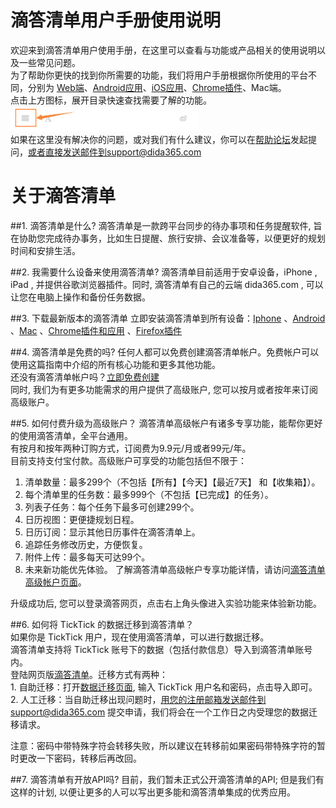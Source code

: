 # 滴答清单用户手册使用说明

欢迎来到滴答清单用户使用手册，在这里可以查看与功能或产品相关的使用说明以及一些常见问题。
<br >为了帮助你更快的找到你所需要的功能，我们将用户手册根据你所使用的平台不同，分别为 [Web端](ticktick_web_app/README.md)、[Android应用](android_app/README.md)、[iOS应用](ios_app/README.md)、[Chrome插件](chrome_extension_app/README.md)、Mac端。
<br >点击上方图标，展开目录快速查找需要了解的功能。
<br ><img src="images/image0001.png" title="设置账号和密码" width="300" />
<br >如果在这里没有解决你的问题，或对我们有什么建议，你可以在[帮助论坛](https://help.dida365.com/)发起提问，或者直接发送邮件到support@dida365.com

#  关于滴答清单
##1.  滴答清单是什么?
滴答清单是一款跨平台同步的待办事项和任务提醒软件, 旨在协助您完成待办事务，比如生日提醒、旅行安排、会议准备等，以便更好的规划时间和安排生活。

##2.  我需要什么设备来使用滴答清单?
滴答清单目前适用于安卓设备，iPhone , iPad ,  并提供谷歌浏览器插件。同时, 滴答清单有自己的云端 dida365.com , 可以让您在电脑上操作和备份任务数据。

##3. 下载最新版本的滴答清单
立即安装滴答清单到所有设备：[Iphone](https://itunes.apple.com/cn/app/di-da-qing-dan-dai-ban-shi/id626144601?mt=8)
、[Android](https://www.dida365.com/static/getApp/download?type=apk)
、[Mac](https://www.dida365.com/static/getApp/download?type=apk)
、[Chrome插件和应用](http://www.dida365.com/about/crxDownload)
、[Firefox插件](https://addons.mozilla.org/zh-CN/firefox/addon/%E6%BB%B4%E7%AD%94%E6%B8%85%E5%8D%95/)


##4.  滴答清单是免费的吗?
任何人都可以免费创建滴答清单帐户。免费帐户可以使用这篇指南中介绍的所有核心功能和更多其他功能。
<br >还没有滴答清单帐户吗？[立即免费创建](https://dida365.com/signup)
<br >同时, 我们为有更多功能需求的用户提供了高级账户, 您可以按月或者按年来订阅高级账户。

##5.  如何付费升级为高级账户？
滴答清单高级帐户有诸多专享功能，能帮你更好的使用滴答清单，全平台通用。
<br >有按月和按年两种订购方式，订阅费为9.9元/月或者99元/年。
<br >目前支持支付宝付款。高级账户可享受的功能包括但不限于：

1. 清单数量：最多299个（不包括【所有】【今天】【最近7天】 和【收集箱】）。
2. 每个清单里的任务数：最多999个（不包括【已完成】的任务）。
3. 列表子任务：每个任务下最多可创建299个。
4. 日历视图：更便捷规划日程。
5. 日历订阅：显示其他日历事件在滴答清单上。
6. 追踪任务修改历史，方便恢复。
7. 附件上传：最多每天可达99个。
8. 未来新功能优先体验。
了解滴答清单高级帐户专享功能详情，请访问[滴答清单高级帐户页面](https://www.dida365.com/about/upgrade)。

升级成功后, 您可以登录滴答网页，点击右上角头像进入实验功能来体验新功能。


##6.  如何将 TickTick 的数据迁移到滴答清单？
<br >如果你是 TickTick 用户，现在使用滴答清单，可以进行数据迁移。
<br >滴答清单支持将 TickTick 账号下的数据（包括付款信息）导入到滴答清单账号内。
<br >登陆网页版[滴答清单](http://www.dida365.com/)。迁移方式有两种：
<br>1. 自助迁移：打开[数据迁移页面](http://dida365.com/import/#ticktick), 输入 TickTick 用户名和密码，点击导入即可。
<br>2. 人工迁移：当自助迁移出现问题时，用您的注册邮箱发送邮件到support@dida365.com 提交申请，我们将会在一个工作日之内受理您的数据迁移请求。

注意：密码中带特殊字符会转移失败，所以建议在转移前如果密码带特殊字符的暂时更改一下密码，转移后再改回。

##7.  滴答清单有开放API吗?
目前，我们暂未正式公开滴答清单的API; 但是我们有这样的计划, 以便让更多的人可以写出更多能和滴答清单集成的优秀应用。
